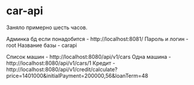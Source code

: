 # car-api

Заняло примерно шесть часов.

Админка бд если понадобится - http://localhost:8081/
Пароль и логин - root
Название базы - carapi

Список машин - http://localhost:8080/api/v1/cars
Одна машина - http://localhost:8080/api/v1/cars/1
Кредит - http://localhost:8080/api/v1/credit/calculate?price=1401000&initialPayment=200000,56&loanTerm=48
